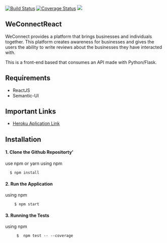 [![Build Status](https://travis-ci.org/kevinbett/Weconnect4.svg?branch=feature)](https://travis-ci.org/kevinbett/Weconnect4)
[![Coverage Status](https://coveralls.io/repos/github/kevinbett/Weconnect4/badge.svg?branch=feature)](https://coveralls.io/github/kevinbett/Weconnect4?branch=feature)
<a href="https://codeclimate.com/github/kevinbett/Weconnect4/maintainability"><img src="https://api.codeclimate.com/v1/badges/0c93b4f39867509906d7/maintainability" /></a>

## WeConnectReact 

WeConnect provides a platform that brings businesses and individuals together. This platform creates awareness for businesses and gives the users the ability to write reviews about the businesses they have interacted with.

This is a front-end based that consumes an API made with Python/Flask.
## Requirements

* ReactJS
* Semantic-UI

## Important Links

* [Heroku Aplication Link](https://bettweconnectreact.herokuapp.com/)


## Installation

#### 1. Clone the Github Repositorty'

use npm or yarn
  using npm

         
      $ npm install
  

#### 2. Run the Application

  using npm

       
        $ npm start
       
    
#### 3. Running the Tests

  using npm

       
         $  npm test -- --coverage
       
